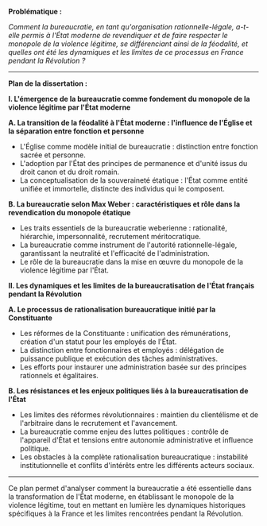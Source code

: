 **Problématique :**

*Comment la bureaucratie, en tant qu'organisation rationnelle-légale, a-t-elle permis à l'État moderne de revendiquer et de faire respecter le monopole de la violence légitime, se différenciant ainsi de la féodalité, et quelles ont été les dynamiques et les limites de ce processus en France pendant la Révolution ?*

---

**Plan de la dissertation :**

**I. L'émergence de la bureaucratie comme fondement du monopole de la violence légitime par l'État moderne**

  **A. La transition de la féodalité à l'État moderne : l'influence de l'Église et la séparation entre fonction et personne**

  - L'Église comme modèle initial de bureaucratie : distinction entre fonction sacrée et personne.
  - L'adoption par l'État des principes de permanence et d'unité issus du droit canon et du droit romain.
  - La conceptualisation de la souveraineté étatique : l'État comme entité unifiée et immortelle, distincte des individus qui le composent.

  **B. La bureaucratie selon Max Weber : caractéristiques et rôle dans la revendication du monopole étatique**

  - Les traits essentiels de la bureaucratie weberienne : rationalité, hiérarchie, impersonnalité, recrutement méritocratique.
  - La bureaucratie comme instrument de l'autorité rationnelle-légale, garantissant la neutralité et l'efficacité de l'administration.
  - Le rôle de la bureaucratie dans la mise en œuvre du monopole de la violence légitime par l'État.

**II. Les dynamiques et les limites de la bureaucratisation de l'État français pendant la Révolution**

  **A. Le processus de rationalisation bureaucratique initié par la Constituante**

  - Les réformes de la Constituante : unification des rémunérations, création d'un statut pour les employés de l'État.
  - La distinction entre fonctionnaires et employés : délégation de puissance publique et exécution des tâches administratives.
  - Les efforts pour instaurer une administration basée sur des principes rationnels et égalitaires.

  **B. Les résistances et les enjeux politiques liés à la bureaucratisation de l'État**

  - Les limites des réformes révolutionnaires : maintien du clientélisme et de l'arbitraire dans le recrutement et l'avancement.
  - La bureaucratie comme enjeu des luttes politiques : contrôle de l'appareil d'État et tensions entre autonomie administrative et influence politique.
  - Les obstacles à la complète rationalisation bureaucratique : instabilité institutionnelle et conflits d'intérêts entre les différents acteurs sociaux.

---

Ce plan permet d'analyser comment la bureaucratie a été essentielle dans la transformation de l'État moderne, en établissant le monopole de la violence légitime, tout en mettant en lumière les dynamiques historiques spécifiques à la France et les limites rencontrées pendant la Révolution.